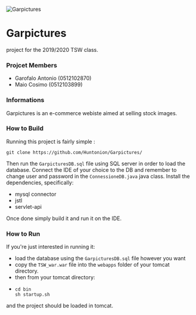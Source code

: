 ![Garpictures](https://github.com/Huntonion/Garpictures/blob/master/banner.png)

# Garpictures

project for the 2019/2020 TSW class.


### Projcet Members
 
* Garofalo Antonio (0512102870)
* Maio Cosimo (0512103899)

### Informations

Garpictures is an e-commerce webiste aimed at selling stock images.

### How to Build

Running this project is fairly simple :
 ```
 git clone https://github.com/Huntonion/Garpictures/
 ```
Then run the ```GarpicturesDB.sql``` file using SQL server in order to load the database.
Connect the IDE of your choice to the DB and remember to change user and password in the ```ConnessioneDB.java``` java class.
Install the dependencies, specifically:
* mysql connector
* jstl
* servlet-api

Once done simply build it and run it on the IDE.

### How to Run

If you're just interested in running it:
* load the database using the ```GarpicturesDB.sql``` file however you want
* copy the ```TSW_war.war``` file into the ```webapps``` folder of your tomcat directory.
* then from your tomcat directory:
* ```
  cd bin
  sh startup.sh
  ```
 and the project should be loaded in tomcat.

